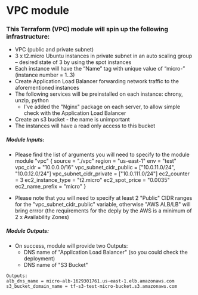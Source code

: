 # VPC module

### This Terraform (VPC) module will spin up the following infrastructure:
- VPC (public and private subnet)
- 3 x t2.micro Ubuntu instances in private subnet in an auto scaling group – desired state of 3 by using the spot instances
- Each instance will have the “Name” tag with unique value of “micro-<instance-number>” (instance number = 1..3)
- Create Application Load Balancer forwarding network traffic to the aforementioned instances
- The following services will be preinstalled on each instance: chrony, unzip, python
  - I've added the "Nginx" package on each server, to allow simple check with the Application Load Balancer
- Create an s3 bucket  - the name is unimportant
- The instances will have a read only access to this bucket

##### Module Inputs:
- Please find the list of arguments you will need to specify to the module
module "vpc" {
  source                  = "./vpc"
  region                  = "us-east-1"
  env                     = "test"
  vpc_cidr                = "10.0.0.0/16"
  vpc_subnet_cidr_public  = ["10.0.11.0/24", "10.0.12.0/24"]
  vpc_subnet_cidr_private = ["10.0.111.0/24"]
  ec2_counter             = 3
  ec2_instance_type       = "t2.micro"
  ec2_spot_price          = "0.0035"
  ec2_name_prefix         = "micro"
}

- Please note that you will need to specify at least 2 "Public" CIDR ranges for the "vpc_subnet_cidr_public" variable, otherwise "AWS ALB/LB" will bring errror (the requirements for the deply by the AWS is a minimum of 2 x Availability Zones)

##### Module Outputs:
- On success, module will provide two Outputs:
  - DNS name of "Application Load Balancer" (so you could check the deployment)
  - DNS name of "S3 Bucket"
```
Outputs:
alb_dns_name = micro-alb-1629301761.us-east-1.elb.amazonaws.com
s3_bucket_domain_name = tf-s3-test-micro-bucket.s3.amazonaws.com
```
